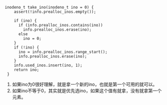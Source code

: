 ```
inodeno_t take_ino(inodeno_t ino = 0) {
    assert(!info.prealloc_inos.empty());

    if (ino) {
      if (info.prealloc_inos.contains(ino))
        info.prealloc_inos.erase(ino);
      else
        ino = 0;
    }
    if (!ino) {
      ino = info.prealloc_inos.range_start();
      info.prealloc_inos.erase(ino);
    }
    info.used_inos.insert(ino, 1);
    return ino;
 }
 ```
 1. 如果ino为0很好理解，就是拿一个新的ino，也就是第一个可用的就可以。
 2. 如果ino不等于0，其实就是优先选ino，如果这个值有就拿，没有就拿第一个元素。
